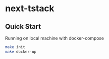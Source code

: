 # next-tstack


## Quick Start

Running on local machine with docker-compose

```bash
make init
make docker-up
```

